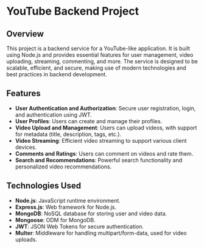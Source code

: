 # YouTube Backend Project

## Overview

This project is a backend service for a YouTube-like application. It is built using Node.js and provides essential features for user management, video uploading, streaming, commenting, and more. The service is designed to be scalable, efficient, and secure, making use of modern technologies and best practices in backend development.

## Features

- **User Authentication and Authorization**: Secure user registration, login, and authentication using JWT.
- **User Profiles**: Users can create and manage their profiles.
- **Video Upload and Management**: Users can upload videos, with support for metadata (title, description, tags, etc.).
- **Video Streaming**: Efficient video streaming to support various client devices.
- **Comments and Ratings**: Users can comment on videos and rate them.
- **Search and Recommendations**: Powerful search functionality and personalized video recommendations.

## Technologies Used

- **Node.js**: JavaScript runtime environment.
- **Express.js**: Web framework for Node.js.
- **MongoDB**: NoSQL database for storing user and video data.
- **Mongoose**: ODM for MongoDB.
- **JWT**: JSON Web Tokens for secure authentication.
- **Multer**: Middleware for handling multipart/form-data, used for video uploads.
